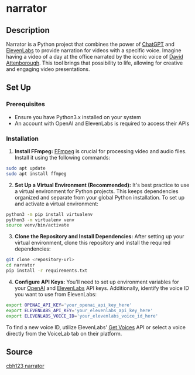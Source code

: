 # narrator

## Description
Narrator is a Python project that combines the power of [ChatGPT](https://chat.openai.com/auth/login) and [ElevenLabs](https://elevenlabs.io/) to provide narration for videos with a specific voice. Imagine having a video of a day at the office narrated by the iconic voice of [David Attenborough](https://en.wikipedia.org/wiki/David_Attenborough). This tool brings that possibility to life, allowing for creative and engaging video presentations.

## Set Up
### Prerequisites
- Ensure you have Python3.x installed on your system
- An account with OpenAI and ElevenLabs is required to access their APIs

### Installation
1. **Install FFmpeg:** 
[FFmpeg](https://ffmpeg.org/) is crucial for processing video and audio files. Install it using the following commands:
```sh
sudo apt update
sudo apt install ffmpeg
```
2. **Set Up a Virtual Environment (Recommended):**
It's best practice to use a virtual environment for Python projects. This keeps dependencies organized and separate from your global Python installation. To set up and activate a virtual environment:
```sh
python3 -m pip install virtualenv
python3 -m virtualenv venv
source venv/bin/activate
```
3. **Clone the Repository and Install Dependencies:**
After setting up your virtual environment, clone this repository and install the required dependencies:
```sh
git clone <repository-url>
cd narrator
pip install -r requirements.txt
```
4. **Configure API Keys:**
You'll need to set up environment variables for your [OpenAI](https://beta.openai.com/) and [ElevenLabs](https://elevenlabs.io) API keys. Additionally, identify the voice ID you want to use from ElevenLabs:
```sh
export OPENAI_API_KEY='your_openai_api_key_here'
export ELEVENLABS_API_KEY='your_elevenlabs_api_key_here'
export ELEVENLABS_VOICE_ID='your_elevenlabs_voice_id_here'
```
To find a new voice ID, utilize ElevenLabs' [Get Voices](https://elevenlabs.io/docs/api-reference/voices) API or select a voice directly from the VoiceLab tab on their platform.

## Source
[cbh123 narrator](https://github.com/cbh123/narrator)



